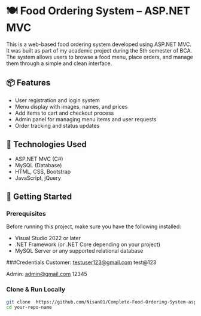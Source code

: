 # 🍽️ Food Ordering System – ASP.NET MVC

This is a web-based food ordering system developed using ASP.NET MVC. It was built as part of my academic project during the 5th semester of BCA. The system allows users to browse a food menu, place orders, and manage them through a simple and clean interface.

## 📦 Features

- User registration and login system
- Menu display with images, names, and prices
- Add items to cart and checkout process
- Admin panel for managing menu items and user requests
- Order tracking and status updates

## 🔧 Technologies Used

- ASP.NET MVC (C#)
- MySQL (Database)
- HTML, CSS, Bootstrap
- JavaScript, jQuery

## 🚀 Getting Started

### Prerequisites

Before running this project, make sure you have the following installed:

- Visual Studio 2022 or later
- .NET Framework (or .NET Core depending on your project)
- MySQL Server or any supported relational database

###Credentials 
Customer:
testuser123@gmail.com
test@123

Admin:
admin@gmail.com
12345

### Clone & Run Locally

```bash
git clone  https://github.com/Nisan01/Complete-Food-Ordering-System-asp.net.git
cd your-repo-name

